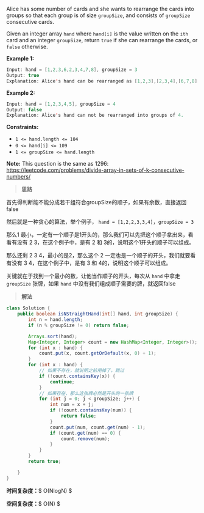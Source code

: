 Alice has some number of cards and she wants to rearrange the cards into groups so that each group is of size `groupSize`, and consists of `groupSize` consecutive cards.

Given an integer array `hand` where `hand[i]` is the value written on the `ith` card and an integer `groupSize`, return `true` if she can rearrange the cards, or `false` otherwise.

 

**Example 1:**

```java
Input: hand = [1,2,3,6,2,3,4,7,8], groupSize = 3
Output: true
Explanation: Alice's hand can be rearranged as [1,2,3],[2,3,4],[6,7,8]
```

**Example 2:**

```java
Input: hand = [1,2,3,4,5], groupSize = 4
Output: false
Explanation: Alice's hand can not be rearranged into groups of 4.
```

 

**Constraints:**

- `1 <= hand.length <= 104`
- `0 <= hand[i] <= 109`
- `1 <= groupSize <= hand.length`

 

**Note:** This question is the same as 1296: https://leetcode.com/problems/divide-array-in-sets-of-k-consecutive-numbers/



> **思路**

首先得判断能不能分成若干组符合groupSize的顺子，如果有余数，直接返回false

然后就是一种贪心的算法，举个例子， `hand = [1,2,2,3,3,4]`，`groupSize = 3` 

那么1 最小，一定有一个顺子是1开头的，那么我们可以先把这个顺子拿出来，看看有没有 2 3，在这个例子中，是有 2 和 3的，说明这个1开头的顺子可以组成。

那么还剩 2 3 4，最小的是2，那么这个 2 一定也是一个顺子的开头，我们就要看有没有 3 4，在这个例子中，是有 3 和 4的，说明这个顺子可以组成。

关键就在于找到一个最小的数，让他当作顺子的开头，每次从 `hand` 中拿走 `groupSize` 张牌，如果 `hand` 中没有我们组成顺子需要的牌，就返回false



> **解法**

```java
class Solution {
    public boolean isNStraightHand(int[] hand, int groupSize) {
        int n = hand.length;
        if (n % groupSize != 0) return false;

        Arrays.sort(hand);
        Map<Integer, Integer> count = new HashMap<Integer, Integer>();
        for (int x : hand) {
            count.put(x, count.getOrDefault(x, 0) + 1);
        }
        for (int x : hand) {
            // 如果不存在，就说明之前用掉了，跳过
            if (!count.containsKey(x)) {
                continue;
            }
            // 如果存在，那么这张牌必然是开头的一张牌
            for (int j = 0; j < groupSize; j++) {
                int num = x + j;
                if (!count.containsKey(num)) {
                    return false;
                }
                count.put(num, count.get(num) - 1);
                if (count.get(num) == 0) {
                    count.remove(num);
                }
            }
        }
        return true;

    }
}
```

**时间复杂度：**$ O(NlogN) $

**空间复杂度：**$ O(N) $

